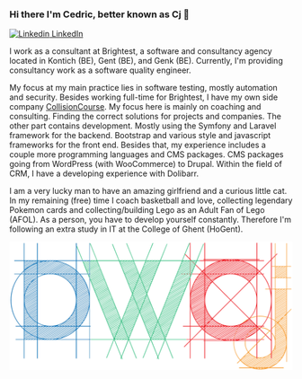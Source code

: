 ### Hi there I'm Cedric, better known as Cj 👋

[![Linkedin](https://i.stack.imgur.com/gVE0j.png) LinkedIn](https://www.linkedin.com/in/cedric-cj-de-weirt-51928570/)

I work as a consultant at Brightest, a software and consultancy agency located in Kontich (BE), Gent (BE), and Genk (BE).
Currently, I'm providing consultancy work as a software quality engineer.

My focus at my main practice lies in software testing, mostly automation and security.
Besides working full-time for Brightest, I have my own side company [CollisionCourse](https://www.collisioncourse.be/).
My focus here is mainly on coaching and consulting. Finding the correct solutions for projects and companies. The other part contains development.
Mostly using the Symfony and Laravel framework for the backend. Bootstrap and various style and javascript frameworks for the front end.
Besides that, my experience includes a couple more programming languages and CMS packages. CMS packages going from WordPress (with WooCommerce) to Drupal.
Within the field of CRM, I have a developing experience with Dolibarr.

I am a very lucky man to have an amazing girlfriend and a curious little cat.
In my remaining (free) time I coach basketball and love, collecting legendary Pokemon cards and collecting/building Lego as an Adult Fan of Lego (AFOL).
As a person, you have to develop yourself constantly. Therefore I'm following an extra study in IT at the College of Ghent (HoGent).


![Logo DWCj](https://github.com/DWCj/DWCj/blob/main/dwcj_logo.png)
